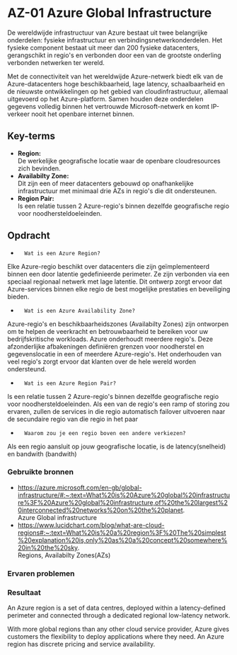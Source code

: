 # AZ-01 Azure Global Infrastructure
De wereldwijde infrastructuur van Azure bestaat uit twee belangrijke onderdelen: fysieke infrastructuur en verbindingsnetwerkonderdelen. Het fysieke component bestaat uit meer dan 200 fysieke datacenters, gerangschikt in regio's en verbonden door een van de grootste onderling verbonden netwerken ter wereld.

Met de connectiviteit van het wereldwijde Azure-netwerk biedt elk van de Azure-datacenters hoge beschikbaarheid, lage latency, schaalbaarheid en de nieuwste ontwikkelingen op het gebied van cloudinfrastructuur, allemaal uitgevoerd op het Azure-platform.
Samen houden deze onderdelen gegevens volledig binnen het vertrouwde Microsoft-netwerk en komt IP-verkeer nooit het openbare internet binnen.


## Key-terms
-   **Region:**  
De werkelijke geografische locatie waar de openbare cloudresources zich bevinden.
-   **Availabilty Zone:**  
Dit zijn een of meer datacenters gebouwd op onafhankelijke infrastructuur met minimaal drie AZs in regio's die dit ondersteunen.
-   **Region Pair:**  
Is een relatie tussen 2 Azure-regio's binnen dezelfde geografische regio voor noodhersteldoeleinden. 


## Opdracht  
-       Wat is een Azure Region?  
Elke Azure-regio beschikt over datacenters die zijn geïmplementeerd binnen een door latentie gedefinieerde perimeter. Ze zijn verbonden via een speciaal regionaal netwerk met lage latentie. Dit ontwerp zorgt ervoor dat Azure-services binnen elke regio de best mogelijke prestaties en beveiliging bieden.

-       Wat is een Azure Availability Zone?  
Azure-regio's en beschikbaarheidszones (Availabilty Zones) zijn ontworpen om te helpen de veerkracht en betrouwbaarheid te bereiken voor uw bedrijfskritische workloads. Azure onderhoudt meerdere regio's. Deze afzonderlijke afbakeningen definiëren grenzen voor noodherstel en gegevenslocatie in een of meerdere Azure-regio's. Het onderhouden van veel regio's zorgt ervoor dat klanten over de hele wereld worden ondersteund.

-       Wat is een Azure Region Pair?  
Is een relatie tussen 2 Azure-regio's binnen dezelfde geografische regio voor noodhersteldoeleinden. Als een van de regio's een ramp of storing zou ervaren, zullen de services in die regio automatisch failover uitvoeren naar de secundaire regio van die regio in het paar

-       Waarom zou je een regio boven een andere verkiezen?  
Als een regio aansluit op jouw geografische locatie, is de latency(snelheid) en 
bandwith (bandwith)

### Gebruikte bronnen
-   https://azure.microsoft.com/en-gb/global-infrastructure/#:~:text=What%20is%20Azure%20global%20infrastructure%3F%20Azure%20global%20infrastructure,of%20the%20largest%20interconnected%20networks%20on%20the%20planet.  
Azure Global infrastructure  
-   https://www.lucidchart.com/blog/what-are-cloud-regions#:~:text=What%20is%20a%20region%3F%20The%20simplest%20explanation%20is,only%20as%20a%20concept%20somewhere%20in%20the%20sky.  
Regions, Availabilty Zones(AZs)

### Ervaren problemen


### Resultaat


An Azure region is a set of data centres, deployed within a latency-defined perimeter and connected through a dedicated regional low-latency network.

With more global regions than any other cloud service provider, Azure gives customers the flexibility to deploy applications where they need. An Azure region has discrete pricing and service availability.